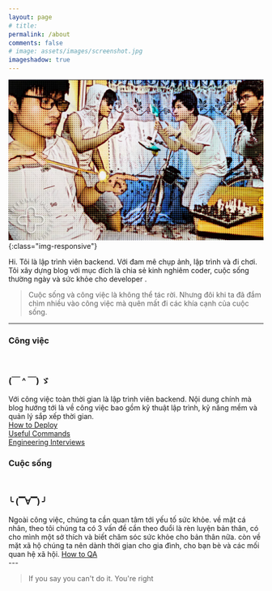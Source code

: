 ```yaml
---
layout: page
# title: 
permalink: /about
comments: false
# image: assets/images/screenshot.jpg
imageshadow: true
---
```


[![Đô Đô has a lot of ideas.](/assets/images/mine-introdu.webp)](https://www.facebook.com/nntatlu/){:class="img-responsive"}

Hi. Tôi là lập trình viên backend. Với đam mê chụp ảnh, lập trình và đi chơi. Tôi xây dựng blog với mục đích là chia sẻ kinh nghiêm coder, cuộc sống thường ngày và sức khỏe cho developer .

>Cuộc sống và công việc là không thể tác rời. Nhưng đôi khi ta đã đắm chìm nhiều vào công việc mà quên mất đi các khía cạnh của cuộc sống.



<!-- This website is a demonstration to see **Memoirs Jekyll theme** in action. The theme is compatible with Github pages, in fact even this demo itself is created with Github Pages and hosted with Github. 

<a target="_blank" href="https://bootstrapstarter.com/jekyll-theme-memoirs/" class="btn btn-dark"> Get Memoirs for Jekyll &rarr;</a> -->
---

<div class="container">
  <div class="row">
    <div class="col-sm">
    <h3>Công việc</h3><br><h3>(￣ ^ ￣) ゞ</h3>
Với công việc toàn thời gian là lập trình viên backend. Nội dung chính mà blog hướng tới là về công việc bao gồm kỹ thuật lập trình, kỹ năng mềm và quản lý sắp xếp thời gian.<br>
<a href="https://www.notion.so/How-to-Deploy-10f566a77ec2469db9f8a0c3f0270296" target="_blank">How to Deploy</a> <br>
<a href="https://www.notion.so/Useful-Commands-79d9560784d94fc791d257ceac2a9f88" target="_blank">Useful Commands</a> <br>
<a href="https://www.notion.so/Engineering-Interviews-19f384e5f8e74fb790d8fa469b2a792b" target="_blank">Engineering Interviews</a><br>
    </div>
    <div class="col-sm">
<h3>Cuộc sống</h3><br><h3>╰ (▔∀▔) ╯</h3>
Ngoài công việc, chúng ta cần quan tâm tới yếu tố sức khỏe. về mặt cá nhân, theo tôi chúng ta có 3 vấn đề cần theo đuổi là rèn luyện bản thân, có cho mình một sở thích và biết chăm sóc sức khỏe cho bản thân nữa. còn về mặt xã hộ chúng ta nên dành thời gian cho gia đình, cho bạn bè và các mối quan hệ xã hội.
<a href="https://www.notion.so/How-to-QA-a43d1653ad234bbbbbfcd6dabb6c5d94" target="_blank">How to QA</a> 
    </div>
  </div>
</div>
---

> If you say you can't do it. You're right